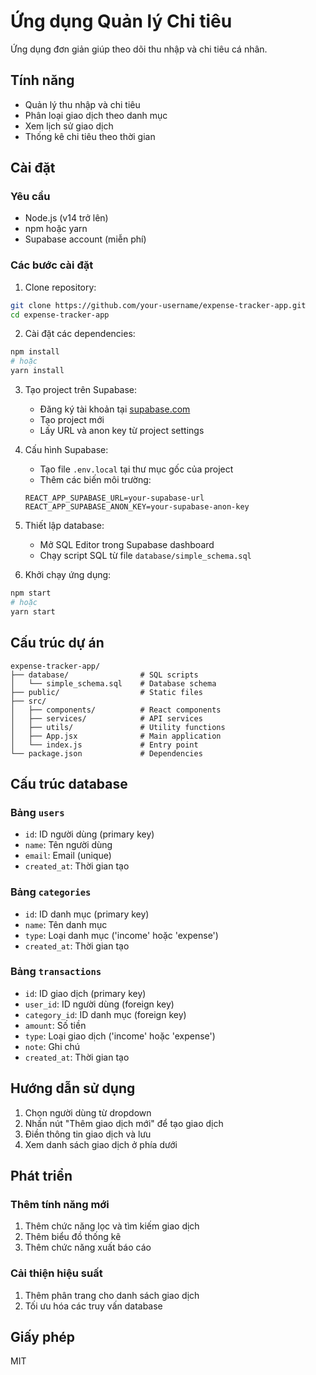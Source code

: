 # Ứng dụng Quản lý Chi tiêu

Ứng dụng đơn giản giúp theo dõi thu nhập và chi tiêu cá nhân.

## Tính năng

- Quản lý thu nhập và chi tiêu
- Phân loại giao dịch theo danh mục
- Xem lịch sử giao dịch
- Thống kê chi tiêu theo thời gian

## Cài đặt

### Yêu cầu

- Node.js (v14 trở lên)
- npm hoặc yarn
- Supabase account (miễn phí)

### Các bước cài đặt

1. Clone repository:
```bash
git clone https://github.com/your-username/expense-tracker-app.git
cd expense-tracker-app
```

2. Cài đặt các dependencies:
```bash
npm install
# hoặc
yarn install
```

3. Tạo project trên Supabase:
   - Đăng ký tài khoản tại [supabase.com](https://supabase.com)
   - Tạo project mới
   - Lấy URL và anon key từ project settings

4. Cấu hình Supabase:
   - Tạo file `.env.local` tại thư mục gốc của project
   - Thêm các biến môi trường:
   ```
   REACT_APP_SUPABASE_URL=your-supabase-url
   REACT_APP_SUPABASE_ANON_KEY=your-supabase-anon-key
   ```

5. Thiết lập database:
   - Mở SQL Editor trong Supabase dashboard
   - Chạy script SQL từ file `database/simple_schema.sql`

6. Khởi chạy ứng dụng:
```bash
npm start
# hoặc
yarn start
```

## Cấu trúc dự án

```
expense-tracker-app/
├── database/                # SQL scripts
│   └── simple_schema.sql    # Database schema
├── public/                  # Static files
├── src/
│   ├── components/          # React components
│   ├── services/            # API services
│   ├── utils/               # Utility functions
│   ├── App.jsx              # Main application
│   └── index.js             # Entry point
└── package.json             # Dependencies
```

## Cấu trúc database

### Bảng `users`
- `id`: ID người dùng (primary key)
- `name`: Tên người dùng
- `email`: Email (unique)
- `created_at`: Thời gian tạo

### Bảng `categories`
- `id`: ID danh mục (primary key)
- `name`: Tên danh mục
- `type`: Loại danh mục ('income' hoặc 'expense')
- `created_at`: Thời gian tạo

### Bảng `transactions`
- `id`: ID giao dịch (primary key)
- `user_id`: ID người dùng (foreign key)
- `category_id`: ID danh mục (foreign key)
- `amount`: Số tiền
- `type`: Loại giao dịch ('income' hoặc 'expense')
- `note`: Ghi chú
- `created_at`: Thời gian tạo

## Hướng dẫn sử dụng

1. Chọn người dùng từ dropdown
2. Nhấn nút "Thêm giao dịch mới" để tạo giao dịch
3. Điền thông tin giao dịch và lưu
4. Xem danh sách giao dịch ở phía dưới

## Phát triển

### Thêm tính năng mới

1. Thêm chức năng lọc và tìm kiếm giao dịch
2. Thêm biểu đồ thống kê
3. Thêm chức năng xuất báo cáo

### Cải thiện hiệu suất

1. Thêm phân trang cho danh sách giao dịch
2. Tối ưu hóa các truy vấn database

## Giấy phép

MIT
